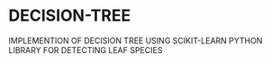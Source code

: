 # DECISION-TREE
IMPLEMENTION OF DECISION TREE USING SCIKIT-LEARN PYTHON LIBRARY FOR DETECTING LEAF SPECIES
